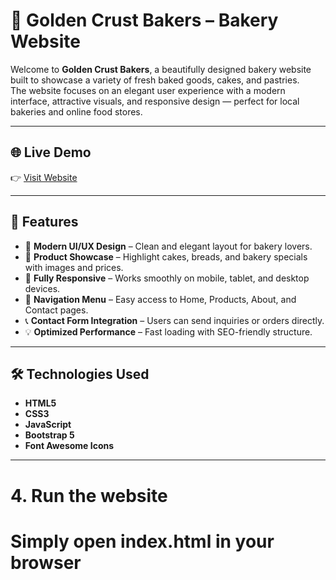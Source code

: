 # 🍰 Golden Crust Bakers – Bakery Website

Welcome to **Golden Crust Bakers**, a beautifully designed bakery website built to showcase a variety of fresh baked goods, cakes, and pastries.  
The website focuses on an elegant user experience with a modern interface, attractive visuals, and responsive design — perfect for local bakeries and online food stores.

---

## 🌐 Live Demo
👉 [Visit Website](https://golderncrustbakers.synergize.co/?i=1)

---

## 🧁 Features
- 🎨 **Modern UI/UX Design** – Clean and elegant layout for bakery lovers.  
- 🥐 **Product Showcase** – Highlight cakes, breads, and bakery specials with images and prices.  
- 📱 **Fully Responsive** – Works smoothly on mobile, tablet, and desktop devices.  
- 🧭 **Navigation Menu** – Easy access to Home, Products, About, and Contact pages.  
- 📞 **Contact Form Integration** – Users can send inquiries or orders directly.  
- 💡 **Optimized Performance** – Fast loading with SEO-friendly structure.

---

## 🛠️ Technologies Used
- **HTML5**
- **CSS3**
- **JavaScript**
- **Bootstrap 5**
- **Font Awesome Icons**

---


# 4. Run the website
# Simply open index.html in your browser
